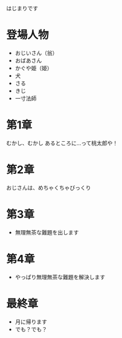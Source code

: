 はじまりです

# 登場人物

* おじいさん（翁）
* おばあさん
* かぐや姫（姫）
* 犬
* さる
* きじ
* 一寸法師

# 第1章

むかし、むかし
あるところに...って桃太郎や！

# 第2章

おじさんは、めちゃくちゃびっくり

# 第3章

* 無理無茶な難題を出します

# 第4章

* やっぱり無理無茶な難題を解決します

# 最終章

* 月に帰ります
* でも？でも？
